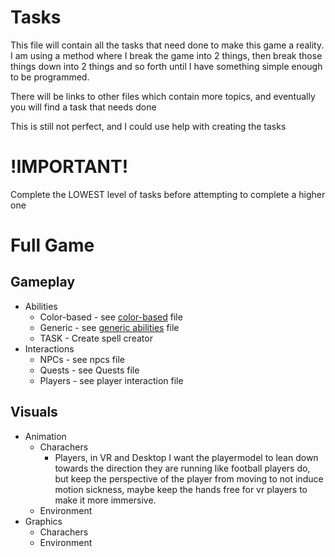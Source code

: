 # Tasks
This file will contain all the tasks that need done to make this game a reality. I am using a method where I break the game into 2 things, then break those things down into 2 things and so forth until I have something simple enough to be programmed.

There will be links to other files which contain more topics, and eventually you will find a task that needs done

This is still not perfect, and I could use help with creating the tasks

# !IMPORTANT!
Complete the LOWEST level of tasks before attempting to complete a higher one

# Full Game
## Gameplay
* Abilities
  * Color-based - see [color-based](https://github.com/RatedMForMormon/Osredim/blob/main/tasks-color-based.md) file
  * Generic - see [generic abilities](https://github.com/RatedMForMormon/Osredim/blob/main/generic-abilities.md) file
  * TASK - Create spell creator
* Interactions
  * NPCs - see npcs file
  * Quests - see Quests file
  * Players - see player interaction file
## Visuals
* Animation
  * Charachers
    * Players, in VR and Desktop I want the playermodel to lean down towards the direction they are running like football players do, but keep the perspective of the player from moving to not induce motion sickness, maybe keep the hands free for vr players to make it more immersive.
  * Environment
* Graphics
  * Charachers
  * Environment
